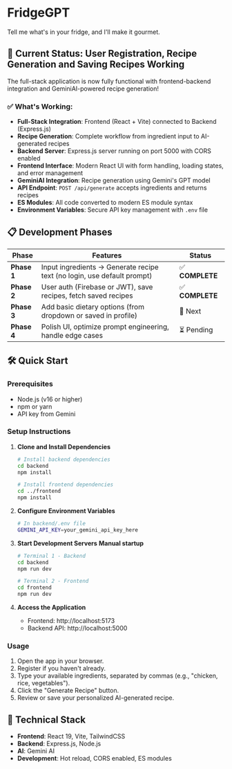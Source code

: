 # FridgeGPT

Tell me what's in your fridge, and I'll make it gourmet.

## 🚀 Current Status: User Registration, Recipe Generation and Saving Recipes Working

The full-stack application is now fully functional with frontend-backend integration and GeminiAI-powered recipe generation!

### ✅ What's Working:
- **Full-Stack Integration**: Frontend (React + Vite) connected to Backend (Express.js)
- **Recipe Generation**: Complete workflow from ingredient input to AI-generated recipes
- **Backend Server**: Express.js server running on port 5000 with CORS enabled
- **Frontend Interface**: Modern React UI with form handling, loading states, and error management
- **GeminiAI Integration**: Recipe generation using Gemini's GPT model
- **API Endpoint**: `POST /api/generate` accepts ingredients and returns recipes
- **ES Modules**: All code converted to modern ES module syntax
- **Environment Variables**: Secure API key management with `.env` file


## 📋 Development Phases

| Phase       | Features                                                                     | Status |
| ----------- | ---------------------------------------------------------------------------- | ------ |
| **Phase 1** | Input ingredients → Generate recipe text (no login, use default prompt)      | ✅ **COMPLETE** |
| **Phase 2** | User auth (Firebase or JWT), save recipes, fetch saved recipes               | ✅ **COMPLETE** |
| **Phase 3** | Add basic dietary options (from dropdown or saved in profile)                | 🔄 Next |
| **Phase 4** | Polish UI, optimize prompt engineering, handle edge cases                    | ⏳ Pending |

## 🛠️ Quick Start

### Prerequisites
- Node.js (v16 or higher)
- npm or yarn
- API key from Gemini

### Setup Instructions

1. **Clone and Install Dependencies**
   ```bash
   # Install backend dependencies
   cd backend
   npm install
   
   # Install frontend dependencies
   cd ../frontend
   npm install
   ```

2. **Configure Environment Variables**
   ```bash
   # In backend/.env file
   GEMINI_API_KEY=your_gemini_api_key_here
   ```

3. **Start Development Servers**
   **Manual startup**
   ```bash
   # Terminal 1 - Backend
   cd backend
   npm run dev
   
   # Terminal 2 - Frontend
   cd frontend
   npm run dev
   ```

4. **Access the Application**
   - Frontend: http://localhost:5173
   - Backend API: http://localhost:5000

### Usage
1. Open the app in your browser.
2. Register if you haven't already.
3. Type your available ingredients, separated by commas (e.g., "chicken, rice, vegetables").
4. Click the "Generate Recipe" button.
5. Review or save your personalized AI-generated recipe.

## 🔧 Technical Stack

- **Frontend**: React 19, Vite, TailwindCSS
- **Backend**: Express.js, Node.js
- **AI**: Gemini AI
- **Development**: Hot reload, CORS enabled, ES modules
